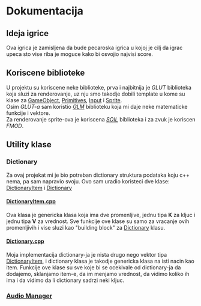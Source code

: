 <h1>Dokumentacija</h1>
<h2>Ideja igrice</h2>
Ova igrica je zamisljena da bude pecaroska igrica u kojoj je cilj da igrac upeca sto vise riba je moguce kako bi osvojio najvisi score.
<h2>Koriscene biblioteke</h2>
U projektu su koriscene neke biblioteke, prva i najbitnija je <i>GLUT</i> biblioteka koja sluzi za renderovanje, uz nju smo takodje dobili template u kome su klase za <a href="GameTamplate/GameObject.h">GameObject</a>, <a href="GameTamplate/Primitives.h">Primitives</a>,  
<a href="GameTamplate/Input.h">Input</a> i <a href="GameTamplate/Sprite.h">Sprite</a>.<br>
Osim <i>GLUT-a</i> sam koristio <i><a href="https://github.com/g-truc/glm">GLM</a></i> biblioteku koja mi daje neke matematicke funkcije i vektore.<br>
Za renderovanje sprite-ova je koriscena <i><a href="https://github.com/SpartanJ/SOIL2">SOIL</a></i> biblioteka i za zvuk je koriscen <i>FMOD</i>.
<h2>Utility klase</h2>
<h3>Dictionary</h3>
Za ovaj projekat mi je bio potreban dictionary struktura podataka koju c++ nema, pa sam napravio svoju. Ovo sam uradio koristeci dve klase: <a href="GameTamplate/DictionaryItem.cpp">DictionaryItem</a> i <a href="GameTamplate/Dictionary.cpp">Dictionary</a>
<h4><a href="GameTamplate/DictionaryItem.cpp">DictionaryItem.cpp</a></h4>
Ova klasa je genericka klasa koja ima dve promenljive, jednu tipa <b>K</b> za kljuc i jednu tipa <b>V</b> za vrednost. Sve funkcije ove klase su samo za vracanje ovih promenljivih i vise sluzi kao "building block" za <a href="GameTamplate/Dictionary.cpp">Dictionary</a> klasu.
<h4><a href="GameTamplate/Dictionary.cpp">Dictionary.cpp</a></h4>
Moja implementacija dictionary-ja je nista drugo nego vektor tipa <a href="DictionaryItem.cpp">DictionaryItem</a>, i dictionary klasa je takodje genericka klasa na isti nacin kao item. Funkcije ove klase su sve koje bi se ocekivale od dictionary-ja da dodajemo, sklanjamo item-e, da im menjamo vrednost, da vidimo koliko ih ima i da vidimo da li dictionary sadrzi neki kljuc.
<h3><a href="GameTamplate/AudioManager.cpp">Audio Manager</a></h3>
